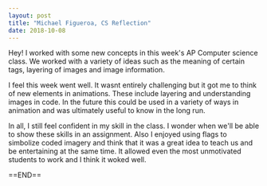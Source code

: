 ```yaml
---
layout: post
title: "Michael Figueroa, CS Reflection"
date: 2018-10-08
---
```



Hey! I worked with some new concepts in this week's AP Computer science class. We worked with a variety of ideas such as the meaning of certain tags, layering of images and image information.

I feel this week went well. It wasnt entirely challenging but it got me to think of new elements in animations. These include layering and understanding images in code.
In the future this could be used in a variety of ways in animation and was ultimately useful to know in the long run.

In all, I still feel confident in my skill in the class. I wonder when we'll be able to show these skills in an assignment. Also I enjoyed using flags to simbolize coded imagery and think that it was a great idea to teach us and be entertaining at the same time. It allowed even the most unmotivated students to work and I think it woked well.

==END==
